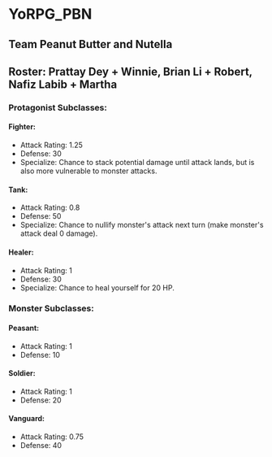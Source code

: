 # YoRPG_PBN
## Team Peanut Butter and Nutella
## Roster: Prattay Dey + Winnie, Brian Li + Robert, Nafiz Labib + Martha

### Protagonist Subclasses:

#### Fighter:
- Attack Rating: 1.25
- Defense: 30
- Specialize: Chance to stack potential damage until attack lands, but is also more vulnerable to monster attacks.

#### Tank:
- Attack Rating: 0.8
- Defense: 50
- Specialize: Chance to nullify monster's attack next turn (make monster's attack deal 0 damage).

#### Healer:
- Attack Rating: 1
- Defense: 30
- Specialize: Chance to heal yourself for 20 HP.


### Monster Subclasses:

#### Peasant:
- Attack Rating: 1
- Defense: 10
#### Soldier:
- Attack Rating: 1
- Defense: 20
#### Vanguard:
- Attack Rating: 0.75
- Defense: 40
